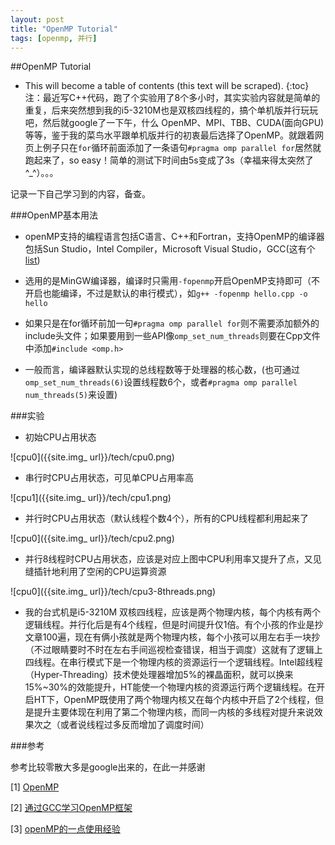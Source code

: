 ```yaml
---
layout: post
title: "OpenMP Tutorial"
tags: [openmp, 并行]
---
```



##OpenMP Tutorial

- This will become a table of contents (this text will be scraped).
{:toc}
注：最近写C++代码，跑了个实验用了8个多小时，其实实验内容就是简单的重复，后来突然想到我的i5-3210M也是双核四线程的，搞个单机版并行玩玩吧，然后就google了一下午，什么 OpenMP、MPI、TBB、CUDA(面向GPU)等等，鉴于我的菜鸟水平跟单机版并行的初衷最后选择了OpenMP。就跟着网页上例子只在`for`循环前面添加了一条语句`#pragma omp parallel for`居然就跑起来了，so easy！简单的测试下时间由5s变成了3s（幸福来得太突然了^_^）。。。

记录一下自己学习到的内容，备查。

###OpenMP基本用法
- openMP支持的编程语言包括C语言、C++和Fortran，支持OpenMP的编译器包括Sun Studio，Intel Compiler，Microsoft Visual Studio，GCC(这有个[list](r4))

- 选用的是MinGW编译器，编译时只需用`-fopenmp`开启OpenMP支持即可（不开启也能编译，不过是默认的串行模式），如`g++ -fopenmp hello.cpp -o hello`

- 如果只是在for循环前加一句`#pragma omp parallel for`则不需要添加额外的include头文件；如果要用到一些API像`omp_set_num_threads`则要在Cpp文件中添加`#include <omp.h>`  

- 一般而言，编译器默认实现的总线程数等于处理器的核心数，(也可通过`omp_set_num_threads(6)`设置线程数6个，或者`#pragma omp parallel num_threads(5)`来设置)



###实验

- 初始CPU占用状态

![cpu0]({{site.img_ url}}/tech/cpu0.png)

- 串行时CPU占用状态，可见单CPU占用率高

![cpu1]({{site.img_ url}}/tech/cpu1.png)

- 并行时CPU占用状态（默认线程个数4个），所有的CPU线程都利用起来了

![cpu0]({{site.img_ url}}/tech/cpu2.png)

- 并行8线程时CPU占用状态，应该是对应上图中CPU利用率又提升了点，又见缝插针地利用了空闲的CPU运算资源

![cpu0]({{site.img_ url}}/tech/cpu3-8threads.png)

- 我的台式机是i5-3210M 双核四线程，应该是两个物理内核，每个内核有两个逻辑线程。并行化后是有4个线程，但是时间提升仅1倍。有个小孩的作业是抄文章100遍，现在有俩小孩就是两个物理内核，每个小孩可以用左右手一块抄（不过眼睛要时不时在左右手间巡视检查错误，相当于调度）这就有了逻辑上四线程。在串行模式下是一个物理内核的资源运行一个逻辑线程。Intel超线程（Hyper-Threading）技术使处理器增加5%的裸晶面积，就可以换来15%~30%的效能提升，HT能使一个物理内核的资源运行两个逻辑线程。在开启HT下，OpenMP既使用了两个物理内核又在每个内核中开启了2个线程，但是提升主要体现在利用了第二个物理内核，而同一内核的多线程对提升来说效果次之（或者说线程过多反而增加了调度时间）

###参考

参考比较零散大多是google出来的，在此一并感谢

[1] [OpenMP][r1]

[r1]: http://openmp.org/wp/ "显示OpenMP主页"

[2] [通过GCC学习OpenMP框架][r2]

[r2]: http://www.ibm.com/developerworks/cn/aix/library/au-aix-openmp-framework/

[3] [openMP的一点使用经验][r3]

[r3]: http://www.cnblogs.com/yangyangcv/archive/2012/03/23/2413335.html

[r4]: http://openmp.org/wp/openmp-compilers/ "OpenMP Compilers"

[^id]: 这是脚注